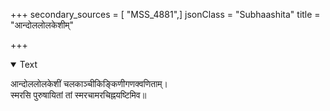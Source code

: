 +++
secondary_sources = [ "MSS_4881",]
jsonClass = "Subhaashita"
title = "आन्दोललोलकेशीम्"

+++

<details open><summary>Text</summary>

आन्दोललोलकेशीं चलकाञ्चीकिङ्किणीगणक्वणिताम्।  
स्मरसि पुरुषायितां तां स्मरचामरचिह्नयष्टिमिव॥
</details>
